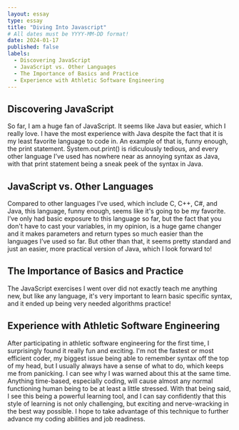 ```yaml
---
layout: essay
type: essay
title: "Diving Into Javascript"
# All dates must be YYYY-MM-DD format!
date: 2024-01-17
published: false
labels:
  - Discovering JavaScript
  - JavaScript vs. Other Languages
  - The Importance of Basics and Practice
  - Experience with Athletic Software Engineering
---
```


## Discovering JavaScript

So far, I am a huge fan of JavaScript. It seems like Java but easier, which I really love. I have the most experience with Java despite the fact that it is my least favorite language to code in. An example of that is, funny enough, the print statement. System.out.print() is ridiculously tedious, and every other language I’ve used has nowhere near as annoying syntax as Java, with that print statement being a sneak peek of the syntax in Java.

## JavaScript vs. Other Languages

Compared to other languages I’ve used, which include C, C++, C#, and Java, this language, funny enough, seems like it's going to be my favorite. I’ve only had basic exposure to this language so far, but the fact that you don't have to cast your variables, in my opinion, is a huge game changer and it makes parameters and return types so much easier than the languages I’ve used so far. But other than that, it seems pretty standard and just an easier, more practical version of Java, which I look forward to!

## The Importance of Basics and Practice

The JavaScript exercises I went over did not exactly teach me anything new, but like any language, it's very important to learn basic specific syntax, and it ended up being very needed algorithms practice!

## Experience with Athletic Software Engineering

After participating in athletic software engineering for the first time, I surprisingly found it really fun and exciting. I'm not the fastest or most efficient coder, my biggest issue being able to remember syntax off the top of my head, but I usually always have a sense of what to do, which keeps me from panicking. I can see why I was warned about this at the same time. Anything time-based, especially coding, will cause almost any normal functioning human being to be at least a little stressed. With that being said, I see this being a powerful learning tool, and I can say confidently that this style of learning is not only challenging, but exciting and nerve-wracking in the best way possible. I hope to take advantage of this technique to further advance my coding abilities and job readiness.

